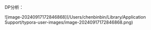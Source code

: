DP分析：

![image-20240917172846868](/Users/chenbinbin/Library/Application Support/typora-user-images/image-20240917172846868.png)

